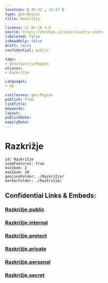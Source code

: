 ```yaml
---
location: [ 46.52 , 16.27 ] 
type: geo-Region
title: Razkrižje

license: CC BY-SA 4.0
source: https://datahub.io/core/country-codes
isDeleted: false
isReadOnly: false
draft: false
confidential: public

tags:
- geo/Country/Region
aliases:
- Razkrižje

Languages:
- de

cssclasses: geo-Region
publish: true
linkTitle: 
keywords: 
layout: 
publishDate: 
expiryDate: 
---
```


# Razkrižje

```leaflet
id: Razkrižje
zoomFeatures: true 
minZoom: 2 
maxZoom: 18
geojsonFolder: ./Razkrižje/
markerFolder: ./Razkrižje/
```


## Confidential Links & Embeds: 

### [Razkrižje.public](/_public/\Earth\Continent\Europe\Europe~Central\Slovenia\Regions~Slovenia\Pomurska\counties~PomurskaRazkrižje.public.md) 

### [Razkrižje.internal](/_internal/\Earth\Continent\Europe\Europe~Central\Slovenia\Regions~Slovenia\Pomurska\counties~PomurskaRazkrižje.internal.md) 

### [Razkrižje.protect](/_protect/\Earth\Continent\Europe\Europe~Central\Slovenia\Regions~Slovenia\Pomurska\counties~PomurskaRazkrižje.protect.md) 

### [Razkrižje.private](/_private/\Earth\Continent\Europe\Europe~Central\Slovenia\Regions~Slovenia\Pomurska\counties~PomurskaRazkrižje.private.md) 

### [Razkrižje.personal](/_personal/\Earth\Continent\Europe\Europe~Central\Slovenia\Regions~Slovenia\Pomurska\counties~PomurskaRazkrižje.personal.md) 

### [Razkrižje.secret](/_secret/\Earth\Continent\Europe\Europe~Central\Slovenia\Regions~Slovenia\Pomurska\counties~PomurskaRazkrižje.secret.md)

